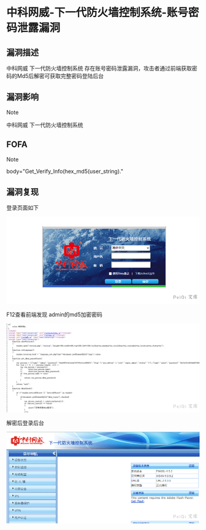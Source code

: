 # 中科网威-下一代防火墙控制系统-账号密码泄露漏洞

## 漏洞描述

中科网威 下一代防火墙控制系统 存在账号密码泄露漏洞，攻击者通过前端获取密码的Md5后解密可获取完整密码登陆后台

## 漏洞影响

> [!NOTE]
>
> 中科网威 下一代防火墙控制系统

## FOFA

> [!NOTE]
>
> body="Get_Verify_Info(hex_md5(user_string)."

## 漏洞复现

登录页面如下

![image-20210531184103009](中科网威-下一代防火墙控制系统-账号密码泄露漏洞.assets/1627363630792402.jpg)

F12查看前端发现 admin的md5加密密码

![image-20210531184134009](中科网威-下一代防火墙控制系统-账号密码泄露漏洞.assets/1627363631067847.jpg)

解密后登录后台

![image-20210531184228685](中科网威-下一代防火墙控制系统-账号密码泄露漏洞.assets/162736363134955.jpg)